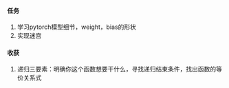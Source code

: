 #### 任务

1. 学习pytorch模型细节，weight，bias的形状
2. 实现迷宫

#### 收获

1. 递归三要素：明确你这个函数想要干什么，寻找递归结束条件，找出函数的等价关系式